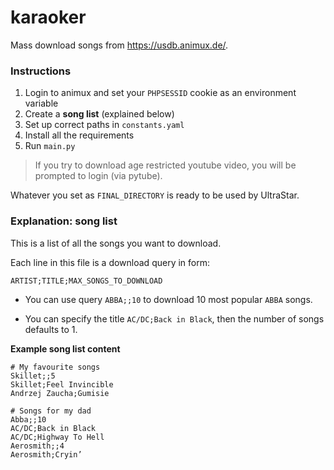 # karaoker

Mass download songs from https://usdb.animux.de/.

### Instructions

1. Login to animux and set your `PHPSESSID` cookie as an environment variable
2. Create a **song list** (explained below)
3. Set up correct paths in `constants.yaml`
4. Install all the requirements
5. Run `main.py`

> If you try to download age restricted youtube video, you will be prompted to login (via pytube).

Whatever you set as `FINAL_DIRECTORY` is ready to be used by UltraStar.

### Explanation: song list

This is a list of all the songs you want to download.

Each line in this file is a download query in form:

```
ARTIST;TITLE;MAX_SONGS_TO_DOWNLOAD
```

* You can use query `ABBA;;10` to download 10 most popular `ABBA` songs.

* You can specify the title `AC/DC;Back in Black`, then the number of songs defaults to 1.

**Example song list content**

```
# My favourite songs
Skillet;;5
Skillet;Feel Invincible
Andrzej Zaucha;Gumisie

# Songs for my dad
Abba;;10
AC/DC;Back in Black
AC/DC;Highway To Hell
Aerosmith;;4
Aerosmith;Cryin’
```



